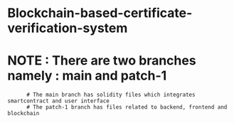 # Blockchain-based-certificate-verification-system

# NOTE : There are two branches namely : main and patch-1 
          # The main branch has solidity files which integrates smartcontract and user interface
          # The patch-1 branch has files related to backend, frontend and blockchain
          
